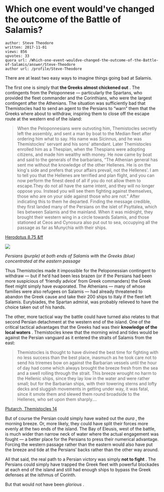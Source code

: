 # Which one event would've changed the outcome of the Battle of Salamis?

	author: Steve Theodore
	written: 2017-11-01
	views: 856
	upvotes: 33
	quora url: /Which-one-event-wouldve-changed-the-outcome-of-the-Battle-of-Salamis/answer/Steve-Theodore
	author url: /profile/Steve-Theodore


There are at least two easy ways to imagine things going bad at Salamis.

The first one is simply that __the Greeks almost chickened out__ . The contingents from the Peloponnese — particularly the Spartans, who provided the fleet commander and the Corinthians, who were the largest contingent after the Athenians. The situation was sufficiently bad that Themistocles had to send an agent to the Persians to “warn” them that the Greeks where about to withdraw, inspiring them to close off the escape route at the western end of the island:

> When the Peloponnesians were outvoting him, Themistocles secretly left the assembly, and sent a man by boat to the Median fleet after ordering him what to say. His name was Sicinnus, and he was Themistocles' servant and his sons' attendant. Later Themistocles enrolled him as a Thespian, when the Thespians were adopting citizens, and made him wealthy with money. He now came by boat and said to the generals of the barbarians, “The Athenian general has sent me without the knowledge of the other Hellenes. He is on the king's side and prefers that your affairs prevail, not the Hellenes'. I am to tell you that the Hellenes are terrified and plan flight, and you can now perform the finest deed of all if you do not allow them to escape.They do not all have the same intent, and they will no longer oppose you. Instead you will see them fighting against themselves, those who are on your side against those who are not.” After indicating this to them he departed. Finding the message credible, they first landed many of the Persians on the islet of Psyttalea, which lies between Salamis and the mainland. When it was midnight, they brought their western wing in a circle towards Salamis, and those stationed at Ceos and Cynosura also put out to sea, occupying all the passage as far as Munychia with their ships.

[Herodotus 8.75 &ff](http://www.perseus.tufts.edu/hopper/text?doc=Perseus%3Atext%3A1999.01.0126%3Abook%3D8%3Achapter%3D75%3Asection%3D1)

![](https://qph.fs.quoracdn.net/main-qimg-a21d8d4ba5322c4f3baab8d3db15fd04-c)

_Persians (purple) at both ends of Salamis with the Greeks (blue) concentrated at the eastern passage_ 

Thus Themistocles made it impossible for the Peloponessian contingent to withdraw — but if he’d had been less brazen (or if the Persians had been more suspicious of ‘friendly advice’ from Greek commanders) the Greek fleet might simply have evaporated. The Athenians — many of whose families were also refugees on Salamis — had already threatened to abandon the Greek cause and take their 200 ships to Italy if the fleet left Salamis. Eurybiades, the Spartan admiral, was probably relieved to have the choice taken out of his hands.

The other, more tactical way the battle could have turned also relates to that second Persian detachment at the western end of the island. One of the critical tactical advantages that the Greeks had was their __knowledge of the local waters__ . Themistocles knew that the morning wind and tides would be against the Persian vanguard as it entered the straits of Salamis from the east:

> Themistocles is thought to have divined the best time for fighting with no less success than the best place, inasmuch as he took care not to send his triremes bow on against the Barbarian vessels until the hour of day had come which always brought the breeze fresh from the sea and a swell rolling through the strait. This breeze wrought no harm to the Hellenic ships, since they lay low in the water and were rather small; but for the Barbarian ships, with their towering sterns and lofty decks and sluggish movements in getting under way, it was fatal, since it smote them and slewed them round broadside to the Hellenes, who set upon them sharply….

[Plutarch, Themistocles 14](http://penelope.uchicago.edu/Thayer/E/Roman/Texts/Plutarch/Lives/Themistocles*.html)

But of course the Persian could simply have waited out the _aura_ , the morning breeze. Or, more likely, they could have split their forces more evenly at the two ends of the island. The Bay of Eleusis, west of the battle, is much wider than narrow neck of water where the actual engagement was fought — a better place for the Persians to press their numerical advantage. Forcing the western passage rather than the eastern would also have put the breeze and tide at the Persians’ backs rather than the other way around.

All that said, the real path to a Persian victory was simply __not to fight__ . The Persians could simply have trapped the Greek fleet with powerful blockades at each end of the island and still had enough ships to bypass the Greek defenses at the isthmus of Corinth.

But that would not have been _glorious_ .

